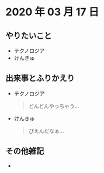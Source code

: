 # 2020 年 03 月 17 日

## やりたいこと

- テクノロジア
- けんきゅ

## 出来事とふりかえり

- テクノロジア
  > どんどんやっちゃう...
- けんきゅ
  > ぴえんだなぁ...

## その他雑記

-
